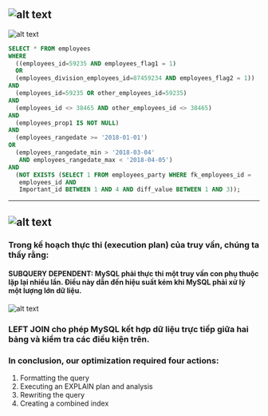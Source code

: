 ![alt text](1.png)
---
![alt text](2.png)
```sql
SELECT * FROM employees
WHERE
  ((employees_id=59235 AND employees_flag1 = 1)
  OR
  (employees_division_employees_id=87459234 AND employees_flag2 = 1))
AND
  (employees_id=59235 OR other_employees_id=59235)
AND
  (employees_id <> 38465 AND other_employees_id <> 38465)
AND
  (employees_prop1 IS NOT NULL)
AND
  (employees_rangedate >= '2018-01-01')
OR
  (employees_rangedate_min > '2018-03-04'
   AND employees_rangedate_max < '2018-04-05')
AND
  (NOT EXISTS (SELECT 1 FROM employees_party WHERE fk_employees_id =
   employees_id AND
   Important_id BETWEEN 1 AND 4 AND diff_value BETWEEN 1 AND 3));

```
---
![alt text](3.png)
---
### Trong kế hoạch thực thi (execution plan) của truy vấn, chúng ta thấy rằng:

#### SUBQUERY DEPENDENT: MySQL phải thực thi một truy vấn con phụ thuộc lặp lại nhiều lần. Điều này dẫn đến hiệu suất kém khi MySQL phải xử lý một lượng lớn dữ liệu.

![alt text](4.png)
### LEFT JOIN cho phép MySQL kết hợp dữ liệu trực tiếp giữa hai bảng và kiểm tra các điều kiện trên.

### In conclusion, our optimization required four actions:
1. Formatting the query
2. Executing an EXPLAIN plan and analysis
3. Rewriting the query
4. Creating a combined index

